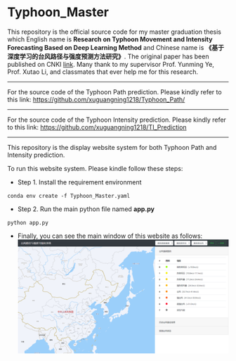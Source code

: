 # Typhoon_Master

This repository is the official source code for my master graduation thesis which English name is **Research on Typhoon Movement and Intensity Forecasting Based on Deep Learning Method** and Chinese name is **《基于深度学习的台风路径与强度预测方法研究》**. The original paper has been published on CNKI [link](https://kns.cnki.net/kcms/detail/detail.aspx?dbcode=CMFD&dbname=CMFD202101&filename=1020396103.nh&uniplatform=NZKPT&v=Gxr%25mmd2F5KbrxH0arAOtM8YZhrTH6OwZ%25mmd2FiCvi%25mmd2Frk1WftrmbgYT8MN7u%25mmd2FyeTQFBFyL%25mmd2BSP). Many thank to my supervisor Prof. Yunming Ye, Prof. Xutao Li, and classmates that ever help me for this research.

---
For the source code of the Typhoon Path prediction. Please kindly refer to this link: <https://github.com/xuguangning1218/Typhoon_Path/>

---
For the source code of the Typhoon Intensity prediction. Please kindly refer to this link: <https://github.com/xuguangning1218/TI_Prediction>

---

This repository is the display website system for both Typhoon Path and Intensity prediction.

To run this website system. Please kindle follow these steps:
* Step 1. Install the requirement environment 
```
conda env create -f Typhoon_Master.yaml
```  
* Step 2. Run the main python file named **app.py**
```
python app.py
```  
* Finally, you can see the main window of this website as follows:
![image](https://github.com/xuguangning1218/Typhoon_Master/blob/master/figure/main_window.png)
